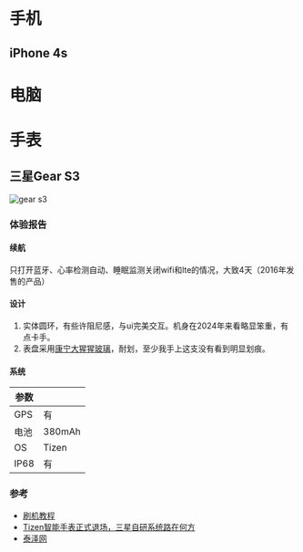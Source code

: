 # 手机

## iPhone 4s

# 电脑

# 手表

## 三星Gear S3

![gear s3](https://20010211.xyz/lee-img/img/202409113662ff0f1687362736797d9fc34d0ce4.jpeg)

### 体验报告

#### 续航

只打开蓝牙、心率检测自动、睡眠监测关闭wifi和lte的情况，大致4天（2016年发售的产品）

#### 设计

1. 实体圆环，有些许阻尼感，与ui完美交互。机身在2024年来看略显笨重，有点卡手。
2. 表盘采用[康宁大猩猩玻璃](https://www.corning.com/gorillaglass/cn/zh/products-with-gorilla-glass/wearables/samsung/samsung-galaxy-gear-s3.html)，耐划，至少我手上这支没有看到明显划痕。

#### 系统




| 参数      |  |
| ----------- | ----------- |
| GPS      | 有       |
| 电池 | 380mAh |
| OS | Tizen |
| IP68 | 有 |


### 参考


- [刷机教程](https://www.ithome.com/0/280/501.htm)
- [Tizen智能手表正式退场，三星自研系统路在何方](https://www.36kr.com/p/2829465635571973)
- [泰泽网](http://www.tizennet.com/)